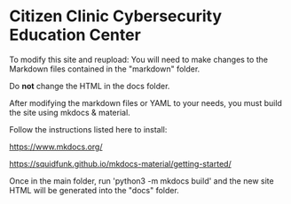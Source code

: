 # Citizen Clinic Cybersecurity Education Center

To modify this site and reupload: You will need to make changes to the Markdown files contained in the "markdown" folder.

Do **not** change the HTML in the docs folder.

After modifying the markdown files or YAML to your needs, you must build the site using mkdocs & material.

Follow the instructions listed here to install:

https://www.mkdocs.org/

https://squidfunk.github.io/mkdocs-material/getting-started/

Once in the main folder, run 'python3 -m mkdocs build' and the new site HTML will be generated into the "docs" folder.
